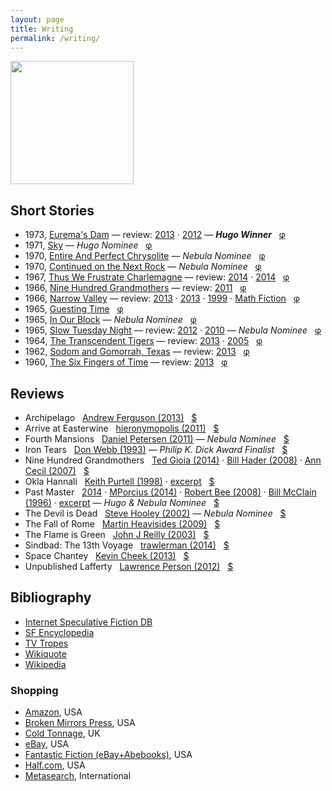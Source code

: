 ```yaml
---
layout: page
title: Writing
permalink: /writing/
---
```


<a href="http://www.centipedepress.com/authors/lafferty.html"><img src="{{ site.baseurl }}/images/works.jpg" height="197"></a>

## Short Stories

* 1973, [Eurema's Dam](https://www.google.com/search?&q=r.a.+lafferty+%22eurema%27s+dam%22) &mdash; review: [2013](http://ralafferty.tumblr.com/post/62040086300/70-euremas-dam) &middot; [2012](http://antsofgodarequeerfish.blogspot.com/2012/04/illustration-for-euremas-dam.html) &mdash; <b>*Hugo Winner*</b> &nbsp; [&phi;](http://www.isfdb.org/cgi-bin/title.cgi?41531)
* 1971, [Sky](https://www.google.com/search?&q=r.a.+lafferty+"sky") &mdash; *Hugo Nominee* &nbsp; [&phi;](http://www.isfdb.org/cgi-bin/title.cgi?40938)
* 1970, [Entire And Perfect Chrysolite](https://www.google.com/search?&q=r.a.+lafferty+%22entire+and+perfect+chrysolite%22) &mdash; *Nebula Nominee* &nbsp; [&phi;](http://www.isfdb.org/cgi-bin/title.cgi?41436)
* 1970, [Continued on the Next Rock](https://www.google.com/search?q=Continued+on+the+Next+Rock&ie=utf-8&oe=utf-8#channel=fs&q=r.a.+lafferty+%22Continued+on+the+Next+Rock%22) &mdash; *Nebula Nominee* &nbsp; [&phi;](http://www.isfdb.org/cgi-bin/title.cgi?41531)
* 1967, [Thus We Frustrate Charlemagne](https://www.google.com/search?&q=r.a.+lafferty+"thus+we+frustrate+charlemagne") &mdash; review: [2014](http://ttdlabyrinth.wordpress.com/2014/08/01/reprint-thus-we-frustrate-charlemagne/) &middot; [2014](https://livingthegeeklife.wordpress.com/2014/01/05/short-story-saturday-thus-we-frustrate-charlemagne/) &nbsp; [&phi;](http://www.isfdb.org/cgi-bin/title.cgi?52255)
* 1966, [Nine Hundred Grandmothers](https://web.archive.org/web/20080124051430/http://www.scifi.com/scifiction/classics/classics_archive/lafferty/lafferty1.html) &mdash; review: [2011](http://antsofgodarequeerfish.blogspot.com/2011/09/thoughts-on-nine-hundred-grandmothers.html) &nbsp; [&phi;](http://www.isfdb.org/cgi-bin/title.cgi?54132)
* 1966, [Narrow Valley](https://web.archive.org/web/20040813150700/http://www.scifi.com/scifiction/classics/classics_archive/lafferty3/lafferty31.html) &mdash; review: [2013](http://www.yetanotherlaffertyblog.com/2013/06/you-cant-go-back-and-narrow-valley.html) &middot; [2013](http://mporcius.blogspot.com/2013/10/narrow-valley-by-r-lafferty.html) &middot; [1999](http://www.amazon.com/Lafferty-Orbit-R-A/product-reviews/1880448688) &middot; [Math Fiction](http://kasmana.people.cofc.edu/MATHFICT/mfview.php?callnumber=mf733) &nbsp; [&phi;](http://www.isfdb.org/cgi-bin/title.cgi?53936)
* 1965, [Guesting Time](http://www.baenebooks.com/chapters/9781625791191/9781625791191___3.htm) &nbsp; [&phi;](http://www.isfdb.org/cgi-bin/title.cgi?54089)
* 1965, [In Our Block](https://www.google.com/search?&q=r.a.+lafferty+%22in+our+block%22) &mdash; *Nebula Nominee* &nbsp; [&phi;](http://www.isfdb.org/cgi-bin/title.cgi?54099)
* 1965, [Slow Tuesday Night](http://www.baenebooks.com/chapters/9781618249203/9781618249203___2.htm) &mdash; review: [2012](http://happinessisfreesf.blogspot.com/2012/12/slow-tuesday-night-by-r-lafferty.html) &middot; [2010](http://www.sfsignal.com/archives/2010/02/slow_tuesday_night/) &mdash; *Nebula Nominee* &nbsp; [&phi;](http://www.isfdb.org/cgi-bin/title.cgi?52458)
* 1964, [The Transcendent Tigers](https://web.archive.org/web/20071230052651/www.scifi.com/scifiction/classics/classics_archive/lafferty4/lafferty41.html) &mdash; review: [2013](http://ralafferty.tumblr.com/post/65026598841/75-the-transcendent-tigers) &middot; [2005](http://edsfproject.blogspot.com/2005/11/transcendent-tigers-by-ra-lafferty.html) &nbsp; [&phi;](http://www.isfdb.org/cgi-bin/title.cgi?59357)
* 1962, [Sodom and Gomorrah, Texas](http://manybooks.net/titles/laffertyr2316123161.html) &mdash; review: [2013](http://ralafferty.tumblr.com/post/63240518818/71-sodom-and-gomorrah-texas) &nbsp; [&phi;](http://www.isfdb.org/cgi-bin/title.cgi?59221)
* 1960, [The Six Fingers of Time](http://www.gutenberg.org/ebooks/31663) &mdash; review: [2013](http://ralafferty.tumblr.com/post/55382042501/49-the-six-fingers-of-time) &nbsp; [&phi;](http://www.isfdb.org/cgi-bin/title.cgi?58350)

## Reviews

* Archipelago &nbsp; [Andrew Ferguson (2013)](http://ralafferty.tumblr.com/post/70874732451/interlude-archipelago-and-the-argo-legend) &nbsp; [$](http://used.addall.com/SuperRare/submitRare.cgi?author=r.a.+lafferty&title=archipelago)
* Arrive at Easterwine &nbsp; [hieronymopolis (2011)](http://hieronymopolis.wordpress.com/2011/02/21/epiktistes-on-time-from-arrive-at-easterwine-the-autobiography-of-a-ktistec-machine-as-conveyed-to-r-a-lafferty-1971/) &nbsp; [$](http://used.addall.com/SuperRare/submitRare.cgi?author=r.a.+lafferty&title=arrive+at+easterwine)
* Fourth Mansions &nbsp; [Daniel Petersen (2011)](http://antsofgodarequeerfish.blogspot.com/2011/07/some-initial-thoughts-on-r-laffertys.html) &mdash; *Nebula Nominee* &nbsp; [$](http://used.addall.com/SuperRare/submitRare.cgi?author=r.a.+lafferty&title=fourth+mansions)
* Iron Tears &nbsp; [Don Webb (1993)](https://groups.google.com/forum/#!topic/rec.arts.sf.reviews/rnfAKdj_XWQ) &mdash; *Philip K. Dick Award Finalist* &nbsp; [$](http://used.addall.com/SuperRare/submitRare.cgi?author=r.a.+lafferty&title=iron+tears)
* Nine Hundred Grandmothers &nbsp; [Ted Gioia (2014)](http://conceptualfiction.com/nine_hundred_grandmothers.html) &middot; [Bill Hader (2008)](http://artsbeat.blogs.nytimes.com/2008/01/31/its-so-incredibly-tulsa-bill-haders-book-picks/?_php=true&_type=blogs&_r=0) &middot; [Ann Cecil (2007)](http://www.cs.cmu.edu/afs/cs/usr/roboman/www/sigma/review/900grannies.html) &nbsp; [$](http://used.addall.com/SuperRare/submitRare.cgi?author=r.a.+lafferty&title=nine+hundred+grandmothers)
* Okla Hannali &nbsp; [Keith Purtell (1998)](http://greatsfandf.com/AUTHORS/LAFFERTY/KeithPurtellLafferty.html) &middot; [excerpt](https://web.archive.org/web/20070927011811/http://www.prairienet.org/~almahu/hannali.htm) &nbsp; [$](http://used.addall.com/SuperRare/submitRare.cgi?author=r.a.+lafferty&title=okla+hannali)
* Past Master &nbsp; [2014](http://failingevenbetter.blogspot.com/2014/05/finished-past-master-not-review.html) &middot; [MPorcius (2014)](http://mporcius.blogspot.com/2014/01/past-master-by-r-lafferty.html) &middot; [Robert Bee (2008)](http://www.irosf.com/q/zine/article/10456) &middot; [Bill McClain (1996)](http://watershade.net/wmcclain/past_master.txt) &middot;  [excerpt](http://hieronymopolis.wordpress.com/2010/06/24/raphael-aloysius-laffertys-burlesqued-black-mass-in-his-book-past-master/) &mdash; *Hugo & Nebula Nominee* &nbsp; [$](http://used.addall.com/SuperRare/submitRare.cgi?author=r.a.+lafferty&title=past+master)
* The Devil is Dead &nbsp; [Steve Hooley (2002)](https://web.archive.org/web/20090917070520/http://www.lostbooks.org/guestreviews/2002-06-27-1.html) &mdash; *Nebula Nominee* &nbsp; [$](http://used.addall.com/SuperRare/submitRare.cgi?author=r.a.+lafferty&title=the+devil+is+dead)
* The Fall of Rome &nbsp; [Martin Heavisides (2009)](http://theevitable.blogspot.com/2009/01/ra-laffertys-fall-of-rome.html) &nbsp; [$](http://used.addall.com/SuperRare/submitRare.cgi?author=r.a.+lafferty&title=the+fall+of+rome)
* The Flame is Green &nbsp; [John J Reilly (2003)](http://www.benespen.com/storage/the-long-view/tfig.html)  &nbsp; [$](http://used.addall.com/SuperRare/submitRare.cgi?author=r.a.+lafferty&title=the+flame+is+green)
* Sindbad: The 13th Voyage &nbsp; [trawlerman (2014)](http://failingevenbetter.blogspot.com/2014/09/well-its-living-and-living-in-magic.html) &nbsp; [$](http://used.addall.com/SuperRare/submitRare.cgi?author=r.a.+lafferty&title=sindbad)
* Space Chantey &nbsp; [Kevin Cheek (2013)](http://www.yetanotherlaffertyblog.com/2013/05/deeply-silly.html) &nbsp; [$](http://used.addall.com/SuperRare/submitRare.cgi?author=r.a.+lafferty&title=space+chantey)
* Unpublished Lafferty &nbsp; [Lawrence Person (2012)](http://www.lawrenceperson.com/?p=7400) &nbsp; [$](http://www.nyrsf.com/2012/01/)


## Bibliography

* [Internet Speculative Fiction DB](http://www.isfdb.org/cgi-bin/ea.cgi?36)
* [SF Encyclopedia](http://www.sf-encyclopedia.com/entry/lafferty_r_a)
* [TV Tropes](http://tvtropes.org/pmwiki/pmwiki.php/Creator/RALafferty)
* [Wikiquote](http://en.wikiquote.org/wiki/R._A._Lafferty)
* [Wikipedia](https://en.wikipedia.org/wiki/R._A._Lafferty)

### Shopping

* [Amazon](http://www.amazon.com/s/ref=la_B004LPUKIW_B004LPUKIW_sr?rh=i%3Abooks&field-author=R.A+Lafferty&sort=relevance&ie=UTF8&qid=1413013006), USA
* [Broken Mirrors Press](http://smallbeerpress.com/smallbeer/2009/08/03/broken-mirrors-press/), USA
* [Cold Tonnage](http://www.coldtonnage.com/?CLSN_3127=14130129523127d347f7707db112357e&keyword=lafferty&searchby=author&page=shop%2Fbrowse&fsb=1&Search=Search), UK
* [eBay](http://www.ebay.com/sch/i.html?_from=R40&_trksid=p2050601.m570.l1313.TR11.TRC1.A0.H0.Xr.a.+lafferty&_nkw=r.a.+lafferty&_sacat=0), USA
* [Fantastic Fiction (eBay+Abebooks)](http://www.fantasticfiction.co.uk/l/r-a-lafferty/), USA
* [Half.com](http://search.half.ebay.com/r-a-lafferty_W0QQ_trksidZp3030Q2em1446Q2el2686QQqueryZrQ2eaQ2eQ20laffertyQQmZbooks), USA
* [Metasearch](http://used.addall.com/), International
